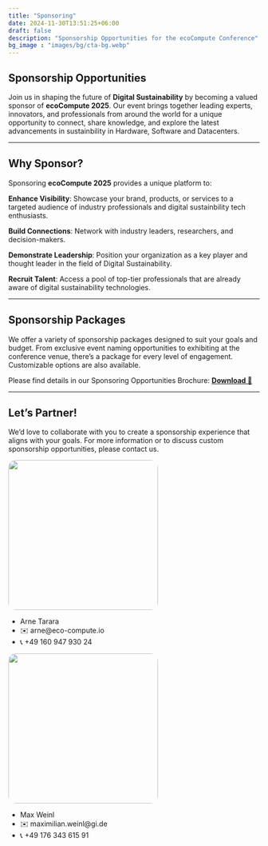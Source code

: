 ```yaml
---
title: "Sponsoring"
date: 2024-11-30T13:51:25+06:00
draft: false
description: "Sponsorship Opportunities for the ecoCompute Conference"
bg_image : "images/bg/cta-bg.webp"
---
```


## Sponsorship Opportunities

Join us in shaping the future of **Digital Sustainability** by becoming a valued sponsor of **ecoCompute 2025**. Our event brings together leading experts, innovators, and professionals from around the world for a unique opportunity to connect, share knowledge, and explore the latest advancements in sustainbility in Hardware, Software and Datacenters.

---


## Why Sponsor?

Sponsoring **ecoCompute 2025** provides a unique platform to:

**Enhance Visibility**: Showcase your brand, products, or services to a targeted audience of industry professionals and digital sustainbility tech enthusiasts.

**Build Connections**: Network with industry leaders, researchers, and decision-makers.

**Demonstrate Leadership**: Position your organization as a key player and thought leader in the field of Digital Sustainability.

**Recruit Talent**: Access a pool of top-tier professionals that are already aware of digital sustainability technologies.

---

## Sponsorship Packages

We offer a variety of sponsorship packages designed to suit your goals and budget. From exclusive event naming opportunities to exhibiting at the conference venue, there’s a package for every level of engagement. Customizable options are also available.

Please find details in our Sponsoring Opportunities Brochure: <u>[**Download  📕**](/files/ecoCompute-sponsoring-11.05.2025-v3.pdf)</u>

---

## Let’s Partner!
We’d love to collaborate with you to create a sponsorship experience that aligns with your goals. For more information or to discuss custom sponsorship opportunities, please contact us.

<div id="sponsor-contact-box">
    <div class="sponsor-contact">
        <img srcset="/images/sponsoring/face_square_1MB@2x.webp 2x, /images/sponsoring/face_square_1MB.webp 1x" src="/images/sponsoring/face_square_1MB.webp" style="width: 300px; border-radius: 15px;">
        <div>
            <ul>
                <li>Arne Tarara</li>
                <li>✉️ arne@eco-compute.io </li>
                <li>📞 +49 160 947 930 24</li>
            </ul>
        </div>
    </div>
    <div class="sponsor-contact">
        <img srcset="/images/sponsoring/max_face@2x.webp 2x, /images/sponsoring/max_face.webp 1x" src="/images/sponsoring/max_face.webp" style="width: 300px; border-radius: 15px;">
            <div>
                <ul>
                    <li>Max Weinl</li>
                    <li>✉️ maximilian.weinl@gi.de </li>
                    <li>📞 +49 176 343 615 91</li>
                </ul>
            </div>
    </div>
</div>